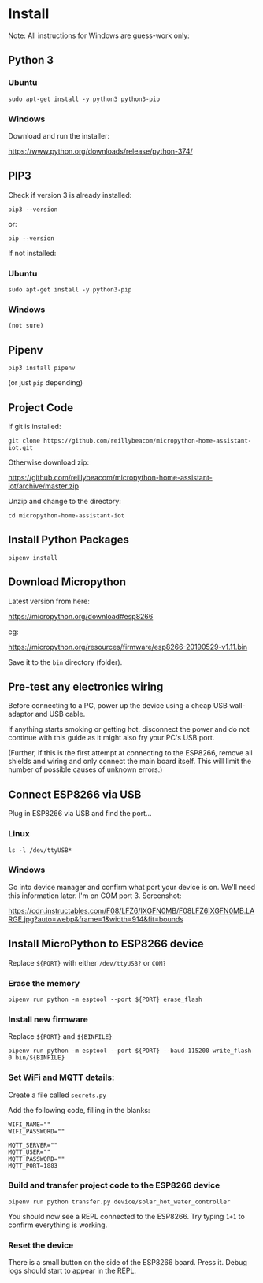 # Install

Note: All instructions for Windows are guess-work only:

## Python 3

### Ubuntu

    sudo apt-get install -y python3 python3-pip

### Windows

Download and run the installer:

https://www.python.org/downloads/release/python-374/

## PIP3

Check if version 3 is already installed:

    pip3 --version

or:

    pip --version

If not installed:

### Ubuntu

    sudo apt-get install -y python3-pip

### Windows

    (not sure)

## Pipenv

    pip3 install pipenv

(or just `pip` depending)

## Project Code

If git is installed:

    git clone https://github.com/reillybeacom/micropython-home-assistant-iot.git

Otherwise download zip:

https://github.com/reillybeacom/micropython-home-assistant-iot/archive/master.zip

Unzip and change to the directory:

    cd micropython-home-assistant-iot

## Install Python Packages

    pipenv install

## Download Micropython

Latest version from here:

https://micropython.org/download#esp8266

eg:

https://micropython.org/resources/firmware/esp8266-20190529-v1.11.bin

Save it to the `bin` directory (folder).

## Pre-test any electronics wiring

Before connecting to a PC, power up the device using a cheap USB wall-adaptor and USB cable.

If anything starts smoking or getting hot, disconnect the power and do not continue with this guide as it might also fry your PC's USB port.

(Further, if this is the first attempt at connecting to the ESP8266, remove all shields and wiring and only connect the main board itself. This will limit the number of possible causes of unknown errors.)

## Connect ESP8266 via USB

Plug in ESP8266 via USB and find the port...

### Linux

    ls -l /dev/ttyUSB*

### Windows

Go into device manager and confirm what port your device is on. We'll need this information later. I'm on COM port 3. Screenshot:

https://cdn.instructables.com/F08/LFZ6/IXGFN0MB/F08LFZ6IXGFN0MB.LARGE.jpg?auto=webp&frame=1&width=914&fit=bounds

## Install MicroPython to ESP8266 device

Replace `${PORT}` with either `/dev/ttyUSB?` or `COM?`

### Erase the memory

    pipenv run python -m esptool --port ${PORT} erase_flash

### Install new firmware

Replace `${PORT}` and `${BINFILE}`

    pipenv run python -m esptool --port ${PORT} --baud 115200 write_flash 0 bin/${BINFILE}

### Set WiFi and MQTT details:

Create a file called `secrets.py`

Add the following code, filling in the blanks:

```
WIFI_NAME=""
WIFI_PASSWORD=""

MQTT_SERVER=""
MQTT_USER=""
MQTT_PASSWORD=""
MQTT_PORT=1883
```

### Build and transfer project code to the ESP8266 device

    pipenv run python transfer.py device/solar_hot_water_controller

You should now see a REPL connected to the ESP8266. Try typing `1+1` to confirm everything is working.

### Reset the device

There is a small button on the side of the ESP8266 board. Press it. Debug logs should start to appear in the REPL.
